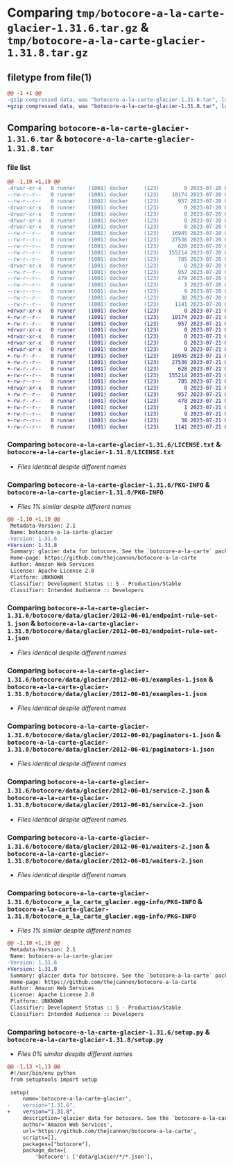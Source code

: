 # Comparing `tmp/botocore-a-la-carte-glacier-1.31.6.tar.gz` & `tmp/botocore-a-la-carte-glacier-1.31.8.tar.gz`

## filetype from file(1)

```diff
@@ -1 +1 @@
-gzip compressed data, was "botocore-a-la-carte-glacier-1.31.6.tar", last modified: Thu Jul 20 01:20:14 2023, max compression
+gzip compressed data, was "botocore-a-la-carte-glacier-1.31.8.tar", last modified: Fri Jul 21 01:21:23 2023, max compression
```

## Comparing `botocore-a-la-carte-glacier-1.31.6.tar` & `botocore-a-la-carte-glacier-1.31.8.tar`

### file list

```diff
@@ -1,19 +1,19 @@
-drwxr-xr-x   0 runner    (1001) docker     (123)        0 2023-07-20 01:20:14.310630 botocore-a-la-carte-glacier-1.31.6/
--rw-r--r--   0 runner    (1001) docker     (123)    10174 2023-07-20 01:20:14.000000 botocore-a-la-carte-glacier-1.31.6/LICENSE.txt
--rw-r--r--   0 runner    (1001) docker     (123)      957 2023-07-20 01:20:14.310630 botocore-a-la-carte-glacier-1.31.6/PKG-INFO
-drwxr-xr-x   0 runner    (1001) docker     (123)        0 2023-07-20 01:20:14.306630 botocore-a-la-carte-glacier-1.31.6/botocore/
-drwxr-xr-x   0 runner    (1001) docker     (123)        0 2023-07-20 01:20:14.306630 botocore-a-la-carte-glacier-1.31.6/botocore/data/
-drwxr-xr-x   0 runner    (1001) docker     (123)        0 2023-07-20 01:20:14.306630 botocore-a-la-carte-glacier-1.31.6/botocore/data/glacier/
-drwxr-xr-x   0 runner    (1001) docker     (123)        0 2023-07-20 01:20:14.310630 botocore-a-la-carte-glacier-1.31.6/botocore/data/glacier/2012-06-01/
--rw-r--r--   0 runner    (1001) docker     (123)    16945 2023-07-20 01:19:55.000000 botocore-a-la-carte-glacier-1.31.6/botocore/data/glacier/2012-06-01/endpoint-rule-set-1.json
--rw-r--r--   0 runner    (1001) docker     (123)    27536 2023-07-20 01:19:55.000000 botocore-a-la-carte-glacier-1.31.6/botocore/data/glacier/2012-06-01/examples-1.json
--rw-r--r--   0 runner    (1001) docker     (123)      628 2023-07-20 01:19:55.000000 botocore-a-la-carte-glacier-1.31.6/botocore/data/glacier/2012-06-01/paginators-1.json
--rw-r--r--   0 runner    (1001) docker     (123)   155214 2023-07-20 01:19:55.000000 botocore-a-la-carte-glacier-1.31.6/botocore/data/glacier/2012-06-01/service-2.json
--rw-r--r--   0 runner    (1001) docker     (123)      785 2023-07-20 01:19:55.000000 botocore-a-la-carte-glacier-1.31.6/botocore/data/glacier/2012-06-01/waiters-2.json
-drwxr-xr-x   0 runner    (1001) docker     (123)        0 2023-07-20 01:20:14.310630 botocore-a-la-carte-glacier-1.31.6/botocore_a_la_carte_glacier.egg-info/
--rw-r--r--   0 runner    (1001) docker     (123)      957 2023-07-20 01:20:14.000000 botocore-a-la-carte-glacier-1.31.6/botocore_a_la_carte_glacier.egg-info/PKG-INFO
--rw-r--r--   0 runner    (1001) docker     (123)      478 2023-07-20 01:20:14.000000 botocore-a-la-carte-glacier-1.31.6/botocore_a_la_carte_glacier.egg-info/SOURCES.txt
--rw-r--r--   0 runner    (1001) docker     (123)        1 2023-07-20 01:20:14.000000 botocore-a-la-carte-glacier-1.31.6/botocore_a_la_carte_glacier.egg-info/dependency_links.txt
--rw-r--r--   0 runner    (1001) docker     (123)        9 2023-07-20 01:20:14.000000 botocore-a-la-carte-glacier-1.31.6/botocore_a_la_carte_glacier.egg-info/top_level.txt
--rw-r--r--   0 runner    (1001) docker     (123)       38 2023-07-20 01:20:14.310630 botocore-a-la-carte-glacier-1.31.6/setup.cfg
--rw-r--r--   0 runner    (1001) docker     (123)     1141 2023-07-20 01:20:14.000000 botocore-a-la-carte-glacier-1.31.6/setup.py
+drwxr-xr-x   0 runner    (1001) docker     (123)        0 2023-07-21 01:21:23.138962 botocore-a-la-carte-glacier-1.31.8/
+-rw-r--r--   0 runner    (1001) docker     (123)    10174 2023-07-21 01:21:22.000000 botocore-a-la-carte-glacier-1.31.8/LICENSE.txt
+-rw-r--r--   0 runner    (1001) docker     (123)      957 2023-07-21 01:21:23.138962 botocore-a-la-carte-glacier-1.31.8/PKG-INFO
+drwxr-xr-x   0 runner    (1001) docker     (123)        0 2023-07-21 01:21:23.134962 botocore-a-la-carte-glacier-1.31.8/botocore/
+drwxr-xr-x   0 runner    (1001) docker     (123)        0 2023-07-21 01:21:23.134962 botocore-a-la-carte-glacier-1.31.8/botocore/data/
+drwxr-xr-x   0 runner    (1001) docker     (123)        0 2023-07-21 01:21:23.134962 botocore-a-la-carte-glacier-1.31.8/botocore/data/glacier/
+drwxr-xr-x   0 runner    (1001) docker     (123)        0 2023-07-21 01:21:23.138962 botocore-a-la-carte-glacier-1.31.8/botocore/data/glacier/2012-06-01/
+-rw-r--r--   0 runner    (1001) docker     (123)    16945 2023-07-21 01:21:06.000000 botocore-a-la-carte-glacier-1.31.8/botocore/data/glacier/2012-06-01/endpoint-rule-set-1.json
+-rw-r--r--   0 runner    (1001) docker     (123)    27536 2023-07-21 01:21:06.000000 botocore-a-la-carte-glacier-1.31.8/botocore/data/glacier/2012-06-01/examples-1.json
+-rw-r--r--   0 runner    (1001) docker     (123)      628 2023-07-21 01:21:06.000000 botocore-a-la-carte-glacier-1.31.8/botocore/data/glacier/2012-06-01/paginators-1.json
+-rw-r--r--   0 runner    (1001) docker     (123)   155214 2023-07-21 01:21:06.000000 botocore-a-la-carte-glacier-1.31.8/botocore/data/glacier/2012-06-01/service-2.json
+-rw-r--r--   0 runner    (1001) docker     (123)      785 2023-07-21 01:21:06.000000 botocore-a-la-carte-glacier-1.31.8/botocore/data/glacier/2012-06-01/waiters-2.json
+drwxr-xr-x   0 runner    (1001) docker     (123)        0 2023-07-21 01:21:23.138962 botocore-a-la-carte-glacier-1.31.8/botocore_a_la_carte_glacier.egg-info/
+-rw-r--r--   0 runner    (1001) docker     (123)      957 2023-07-21 01:21:23.000000 botocore-a-la-carte-glacier-1.31.8/botocore_a_la_carte_glacier.egg-info/PKG-INFO
+-rw-r--r--   0 runner    (1001) docker     (123)      478 2023-07-21 01:21:23.000000 botocore-a-la-carte-glacier-1.31.8/botocore_a_la_carte_glacier.egg-info/SOURCES.txt
+-rw-r--r--   0 runner    (1001) docker     (123)        1 2023-07-21 01:21:23.000000 botocore-a-la-carte-glacier-1.31.8/botocore_a_la_carte_glacier.egg-info/dependency_links.txt
+-rw-r--r--   0 runner    (1001) docker     (123)        9 2023-07-21 01:21:23.000000 botocore-a-la-carte-glacier-1.31.8/botocore_a_la_carte_glacier.egg-info/top_level.txt
+-rw-r--r--   0 runner    (1001) docker     (123)       38 2023-07-21 01:21:23.138962 botocore-a-la-carte-glacier-1.31.8/setup.cfg
+-rw-r--r--   0 runner    (1001) docker     (123)     1141 2023-07-21 01:21:22.000000 botocore-a-la-carte-glacier-1.31.8/setup.py
```

### Comparing `botocore-a-la-carte-glacier-1.31.6/LICENSE.txt` & `botocore-a-la-carte-glacier-1.31.8/LICENSE.txt`

 * *Files identical despite different names*

### Comparing `botocore-a-la-carte-glacier-1.31.6/PKG-INFO` & `botocore-a-la-carte-glacier-1.31.8/PKG-INFO`

 * *Files 1% similar despite different names*

```diff
@@ -1,10 +1,10 @@
 Metadata-Version: 2.1
 Name: botocore-a-la-carte-glacier
-Version: 1.31.6
+Version: 1.31.8
 Summary: glacier data for botocore. See the `botocore-a-la-carte` package for more info.
 Home-page: https://github.com/thejcannon/botocore-a-la-carte
 Author: Amazon Web Services
 License: Apache License 2.0
 Platform: UNKNOWN
 Classifier: Development Status :: 5 - Production/Stable
 Classifier: Intended Audience :: Developers
```

### Comparing `botocore-a-la-carte-glacier-1.31.6/botocore/data/glacier/2012-06-01/endpoint-rule-set-1.json` & `botocore-a-la-carte-glacier-1.31.8/botocore/data/glacier/2012-06-01/endpoint-rule-set-1.json`

 * *Files identical despite different names*

### Comparing `botocore-a-la-carte-glacier-1.31.6/botocore/data/glacier/2012-06-01/examples-1.json` & `botocore-a-la-carte-glacier-1.31.8/botocore/data/glacier/2012-06-01/examples-1.json`

 * *Files identical despite different names*

### Comparing `botocore-a-la-carte-glacier-1.31.6/botocore/data/glacier/2012-06-01/paginators-1.json` & `botocore-a-la-carte-glacier-1.31.8/botocore/data/glacier/2012-06-01/paginators-1.json`

 * *Files identical despite different names*

### Comparing `botocore-a-la-carte-glacier-1.31.6/botocore/data/glacier/2012-06-01/service-2.json` & `botocore-a-la-carte-glacier-1.31.8/botocore/data/glacier/2012-06-01/service-2.json`

 * *Files identical despite different names*

### Comparing `botocore-a-la-carte-glacier-1.31.6/botocore/data/glacier/2012-06-01/waiters-2.json` & `botocore-a-la-carte-glacier-1.31.8/botocore/data/glacier/2012-06-01/waiters-2.json`

 * *Files identical despite different names*

### Comparing `botocore-a-la-carte-glacier-1.31.6/botocore_a_la_carte_glacier.egg-info/PKG-INFO` & `botocore-a-la-carte-glacier-1.31.8/botocore_a_la_carte_glacier.egg-info/PKG-INFO`

 * *Files 1% similar despite different names*

```diff
@@ -1,10 +1,10 @@
 Metadata-Version: 2.1
 Name: botocore-a-la-carte-glacier
-Version: 1.31.6
+Version: 1.31.8
 Summary: glacier data for botocore. See the `botocore-a-la-carte` package for more info.
 Home-page: https://github.com/thejcannon/botocore-a-la-carte
 Author: Amazon Web Services
 License: Apache License 2.0
 Platform: UNKNOWN
 Classifier: Development Status :: 5 - Production/Stable
 Classifier: Intended Audience :: Developers
```

### Comparing `botocore-a-la-carte-glacier-1.31.6/setup.py` & `botocore-a-la-carte-glacier-1.31.8/setup.py`

 * *Files 0% similar despite different names*

```diff
@@ -1,13 +1,13 @@
 #!/usr/bin/env python
 from setuptools import setup
 
 setup(
     name='botocore-a-la-carte-glacier',
-    version="1.31.6",
+    version="1.31.8",
     description='glacier data for botocore. See the `botocore-a-la-carte` package for more info.',
     author='Amazon Web Services',
     url='https://github.com/thejcannon/botocore-a-la-carte',
     scripts=[],
     packages=["botocore"],
     package_data={
         'botocore': ['data/glacier/*/*.json'],
```

